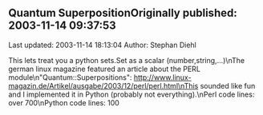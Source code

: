 ## Quantum SuperpositionOriginally published: 2003-11-14 09:37:53 
Last updated: 2003-11-14 18:13:04 
Author: Stephan Diehl 
 
This lets treat you a python sets.Set as a scalar (number,string,...)\nThe german linux magazine featured an article about the PERL module\n"Quantum::Superpositions": http://www.linux-magazin.de/Artikel/ausgabe/2003/12/perl/perl.html\nThis sounded like fun and I implemented it in Python (probably not everything).\nPerl code lines: over 700\nPython code lines: 100